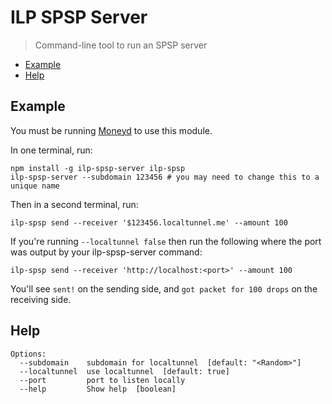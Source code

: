 # ILP SPSP Server
> Command-line tool to run an SPSP server

- [Example](#example)
- [Help](#help)

## Example

You must be running [Moneyd](https://github.com/sharafian/moneyd) to use this
module.

In one terminal, run:

```
npm install -g ilp-spsp-server ilp-spsp
ilp-spsp-server --subdomain 123456 # you may need to change this to a unique name
```

Then in a second terminal, run:

```
ilp-spsp send --receiver '$123456.localtunnel.me' --amount 100
```

If you're running `--localtunnel false` then run the following where the port was output by your ilp-spsp-server command:

```
ilp-spsp send --receiver 'http://localhost:<port>' --amount 100
```


You'll see `sent!` on the sending side, and `got packet for 100 drops` on the
receiving side.

## Help

```
Options:
  --subdomain    subdomain for localtunnel  [default: "<Random>"]
  --localtunnel  use localtunnel  [default: true]
  --port         port to listen locally
  --help         Show help  [boolean]
```
